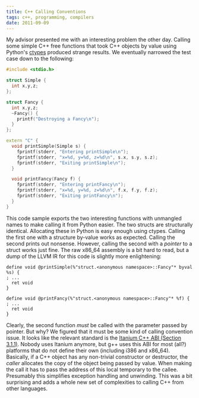 ```yaml
---
title: C++ Calling Conventions
tags: c++, programming, compilers
date: 2011-09-09
---
```


My advisor presented me with an interesting problem the other day.
Calling some simple C++ free functions that took C++ objects by value
using Python's [ctypes](http://docs.python.org/library/ctypes.html
"ctypes") produced strange results.  We eventually narrowed the test
case down to the following:

~~~~~~~~~~~~~~~~~ {.cpp .numberLines}
#include <stdio.h>

struct Simple {
  int x,y,z;
};

struct Fancy {
  int x,y,z;
  ~Fancy() {
    printf("Destroying a Fancy\n");
  }
};

extern "C" {
  void printSimple(Simple s) {
    fprintf(stderr, "Entering printSimple\n");
    fprintf(stderr, "x=%d, y=%d, z=%d\n", s.x, s.y, s.z);
    fprintf(stderr, "Exiting printSimple\n");
  }

  void printFancy(Fancy f) {
    fprintf(stderr, "Entering printFancy\n");
    fprintf(stderr, "x=%d, y=%d, z=%d\n", f.x, f.y, f.z);
    fprintf(stderr, "Exiting printFancy\n");
  }
}
~~~~~~~~~~~~~~~~~

This code sample exports the two interesting functions with unmangled
names to make calling it from Python easier.  The two structs are
structurally identical.  Allocating these in Python is easy enough
using ctypes.  Calling the first one with a structure by-value works
as expected.  Calling the second prints out nonsense.  However,
calling the second with a _pointer_ to a struct works just fine.  The
raw x86_64 assembly is a bit hard to read, but a dump of the LLVM IR for
this code is slightly more enlightening:

~~~~~~~~~~~~~ {.gnuassembler .numberLines}
define void @printSimple(%"struct.<anonymous namespace>::Fancy"* byval %s) {
; ...
  ret void
}

define void @printFancy(%"struct.<anonymous namespace>::Fancy"* %f) {
; ...
  ret void
}
~~~~~~~~~~~~~

Clearly, the second function _must_ be called with the parameter
passed by pointer.  But why?  We figured that it must be some kind of
calling convention issue.  It looks like the relevant standard is the
[Itanium C++ ABI (Section 3.1.1)](http://sourcery.mentor.com/public/cxx-abi/abi.html#calls
"Itanium C++ ABI").  Nobody uses Itanium anymore, but g++ uses this
ABI for most (all?) platforms that do not define their own (including
i386 and x86_64).  Basically, if a C++ object has any non-trivial
constructor or destructor, the _caller_ allocates the copy of the
object being passed by value.  When making the call it has to pass the
address of this local temporary to the callee.  Presumably this
simplifies exception handling and unwinding.  This was a bit
surprising and adds a whole new set of complexities to calling C++
from other languages.
